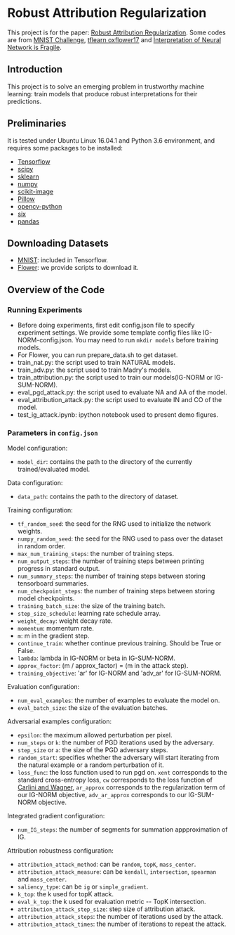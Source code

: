 # Robust Attribution Regularization
This project is for the paper: [Robust Attribution Regularization](https://arxiv.org/abs/1905.09957). Some codes are from [MNIST Challenge](https://github.com/MadryLab/mnist_challenge), [tflearn oxflower17](https://github.com/tflearn/tflearn/blob/master/tflearn/datasets/oxflower17.py) and [Interpretation of Neural Network is Fragile](https://github.com/amiratag/InterpretationFragility). 

## Introduction
This project is to solve an emerging problem in trustworthy machine learning: train models that produce robust interpretations for their predictions.

## Preliminaries
It is tested under Ubuntu Linux 16.04.1 and Python 3.6 environment, and requires some packages to be installed:
* [Tensorflow](https://www.tensorflow.org/install)
* [scipy](https://github.com/scipy/scipy)
* [sklearn](https://scikit-learn.org/stable/)
* [numpy](http://www.numpy.org/)
* [scikit-image](https://scikit-image.org/docs/dev/install.html)
* [Pillow](https://pillow.readthedocs.io/en/stable/installation.html)
* [opencv-python](https://pypi.org/project/opencv-python/)
* [six](https://pypi.org/project/six/)
* [pandas](https://pandas.pydata.org/pandas-docs/stable/install.html)

## Downloading Datasets
* [MNIST](http://yann.lecun.com/exdb/mnist/): included in Tensorflow. 
* [Flower](http://www.robots.ox.ac.uk/~vgg/data/flowers/17/index.html): we provide scripts to download it.

## Overview of the Code
### Running Experiments
* Before doing experiments, first edit config.json file to specify experiment settings. We provide some template config files like IG-NORM-config.json. You may need to run `mkdir models` before training models. 
* For Flower, you can run prepare_data.sh to get dataset. 
* train_nat.py: the script used to train NATURAL models. 
* train_adv.py: the script used to train Madry's models. 
* train_attribution.py: the script used to train our models(IG-NORM or IG-SUM-NORM). 
* eval_pgd_attack.py: the script used to evaluate NA and AA of the model. 
* eval_attribution_attack.py: the script used to evaluate IN and CO of the model. 
* test_ig_attack.ipynb: ipython notebook used to present demo figures. 

### Parameters in `config.json`
Model configuration:
- `model_dir`: contains the path to the directory of the currently trained/evaluated model.

Data configuration:
- `data_path`: contains the path to the directory of dataset. 

Training configuration:
- `tf_random_seed`: the seed for the RNG used to initialize the network weights.
- `numpy_random_seed`: the seed for the RNG used to pass over the dataset in random order.
- `max_num_training_steps`: the number of training steps.
- `num_output_steps`: the number of training steps between printing progress in standard output.
- `num_summary_steps`: the number of training steps between storing tensorboard summaries.
- `num_checkpoint_steps`: the number of training steps between storing model checkpoints.
- `training_batch_size`: the size of the training batch.
- `step_size_schedule`: learning rate schedule array.
- `weight_decay`: weight decay rate. 
- `momentum`: momentum rate.
- `m`: m in the gradient step.
- `continue_train`: whether continue previous training. Should be True or False.
- `lambda`: lambda in IG-NORM or beta in IG-SUM-NORM. 
- `approx_factor`: (m / approx_factor) = (m in the attack step). 
- `training_objective`: 'ar' for IG-NORM and 'adv_ar' for IG-SUM-NORM. 

Evaluation configuration:
- `num_eval_examples`: the number of examples to evaluate the model on.
- `eval_batch_size`: the size of the evaluation batches.

Adversarial examples configuration:
- `epsilon`: the maximum allowed perturbation per pixel.
- `num_steps` or `k`: the number of PGD iterations used by the adversary.
- `step_size` or `a`: the size of the PGD adversary steps.
- `random_start`: specifies whether the adversary will start iterating from the natural example or a random perturbation of it.
- `loss_func`: the loss function used to run pgd on. `xent` corresponds to the standard cross-entropy loss, `cw` corresponds to the loss function of [Carlini and Wagner](https://arxiv.org/abs/1608.04644), `ar_approx` corresponds to the regularization term of our IG-NORM objective, `adv_ar_approx` corresponds to our IG-SUM-NORM objective. 

Integrated gradient configuration:
- `num_IG_steps`: the number of segments for summation appproximation of IG. 

Attribution robustness configuration:
- `attribution_attack_method`: can be `random`, `topK`, `mass_center`.
- `attribution_attack_measure`: can be `kendall`, `intersection`, `spearman` and `mass_center`.
- `saliency_type`: can be `ig` or `simple_gradient`.
- `k_top`: the k used for topK attack.
- `eval_k_top`: the k used for evaluation metric -- TopK intersection.
- `attribution_attack_step_size`: step size of attribution attack.
- `attribution_attack_steps`: the number of iterations used by the attack. 
- `attribution_attack_times`: the number of iterations to repeat the attack. 

